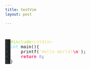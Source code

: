 ```yaml
---
title: testVim
layout: post

---
```

<style type="text/css">
* { font-size: 1em; }
.String { color: #e6db74; }
.Number { color: #ae81ff; }
.Statement { color: #f92672; font-weight: bold; }
.LineNr { color: #465457; background-color: #232526; padding-bottom: 1px; }
.PreProc { color: #a6e22e; }
.Type { color: #66d9ef; }
.SpecialChar { color: #f92672; font-weight: bold; }
</style>
<pre>
<body onload='JumpToLine();'>
<pre id='vimCodeElement'>
<span id="L1" class="LineNr">1 </span><span class="PreProc">#include</span><span class="String">&lt;cstdio&gt;</span>
<span id="L2" class="LineNr">2 </span><span class="Type">int</span> main(){
<span id="L3" class="LineNr">3 </span>    printf(<span class="String">&quot;Hello World!</span><span class="SpecialChar">\n</span><span class="String">&quot;</span>);
<span id="L4" class="LineNr">4 </span>    <span class="Statement">return</span> <span class="Number">0</span>;
<span id="L5" class="LineNr">5 </span>}
</pre>


